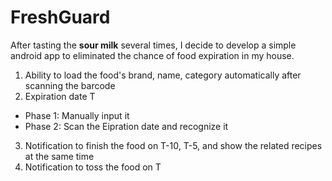 # FreshGuard
After tasting the **sour milk** several times, I decide to develop a simple android app to eliminated the chance of food expiration in my house.

1. Ability to load the food's brand, name, category automatically after scanning the barcode
2. Expiration date T
  * Phase 1: Manually input it 
  * Phase 2: Scan the Eipration date and recognize it
3. Notification to finish the food on T-10, T-5, and show the related recipes at the same time
5. Notification to toss the food on T


